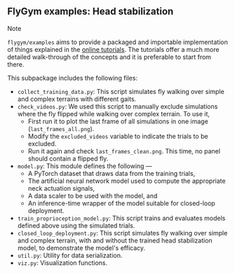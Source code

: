 ## FlyGym examples: Head stabilization

> [!NOTE]
> `flygym/examples` aims to provide a packaged and importable implementation of things explained in the [online tutorials](https://neuromechfly.org/tutorials/index.html). The tutorials offer a much more detailed walk-through of the concepts and it is preferable to start from there.

This subpackage includes the following files:
- `collect_training_data.py`: This script simulates fly walking over simple and complex terrains with different gaits.
- `check_videos.py`: We used this script to manually exclude simulations where the fly flipped while walking over complex terrain. To use it,
  - First run it to plot the last frame of all simulations in one image (`last_frames_all.png`).
  - Modify the `excluded_videos` variable to indicate the trials to be excluded.
  - Run it again and check `last_frames_clean.png`. This time, no panel should contain a flipped fly.
- `model.py`: This module defines the following —
  - A PyTorch dataset that draws data from the training trials,
  - The artificial neural network model used to compute the appropriate neck actuation signals,
  - A data scaler to be used with the model, and
  - An inference-time wrapper of the model suitable for closed-loop deployment.
- `train_proprioception_model.py`: This script trains and evaluates models defined above using the simulated trials.
- `closed_loop_deployment.py`: This script simulates fly walking over simple and complex terrain, with and without the trained head stabilization model, to demonstrate the model's efficacy.
- `util.py`: Utility for data serialization.
- `viz.py`: Visualization functions.